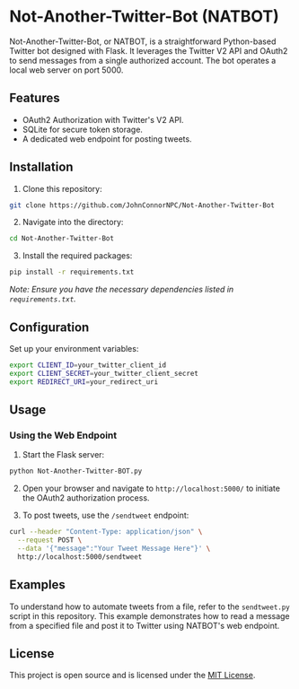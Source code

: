 # Not-Another-Twitter-Bot (NATBOT)

Not-Another-Twitter-Bot, or NATBOT, is a straightforward Python-based Twitter bot designed with Flask. It leverages the Twitter V2 API and OAuth2 to send messages from a single authorized account. The bot operates a local web server on port 5000.

## Features

- OAuth2 Authorization with Twitter's V2 API.
- SQLite for secure token storage.
- A dedicated web endpoint for posting tweets.

## Installation

1. Clone this repository:
```bash
git clone https://github.com/JohnConnorNPC/Not-Another-Twitter-Bot
```

2. Navigate into the directory:
```bash
cd Not-Another-Twitter-Bot
```

3. Install the required packages:
```bash
pip install -r requirements.txt
```
_Note: Ensure you have the necessary dependencies listed in `requirements.txt`._

## Configuration

Set up your environment variables:
```bash
export CLIENT_ID=your_twitter_client_id
export CLIENT_SECRET=your_twitter_client_secret
export REDIRECT_URI=your_redirect_uri
```

## Usage

### Using the Web Endpoint

1. Start the Flask server:
```bash
python Not-Another-Twitter-BOT.py
```

2. Open your browser and navigate to `http://localhost:5000/` to initiate the OAuth2 authorization process.

3. To post tweets, use the `/sendtweet` endpoint:
```bash
curl --header "Content-Type: application/json" \
  --request POST \
  --data '{"message":"Your Tweet Message Here"}' \
  http://localhost:5000/sendtweet
```

## Examples

To understand how to automate tweets from a file, refer to the `sendtweet.py` script in this repository. This example demonstrates how to read a message from a specified file and post it to Twitter using NATBOT's web endpoint.

## License

This project is open source and is licensed under the [MIT License](LICENSE).
